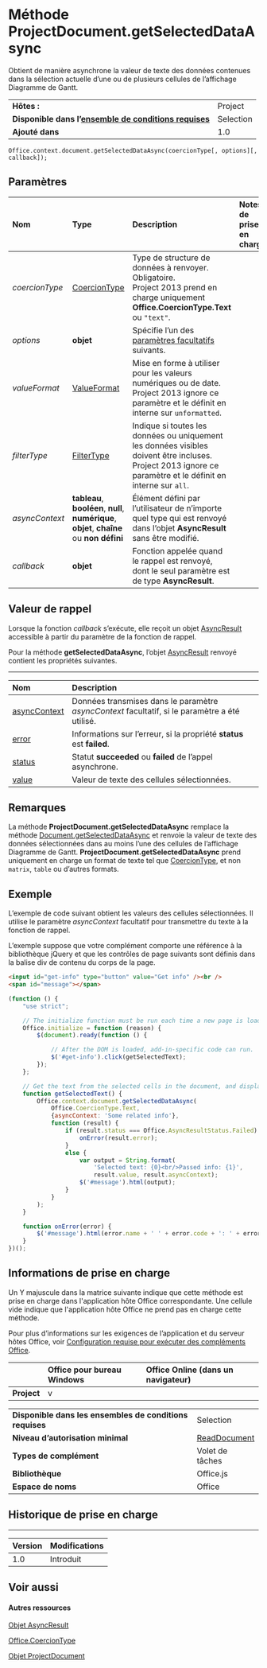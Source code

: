 
# <a name="projectdocument.getselecteddataasync-method"></a>Méthode ProjectDocument.getSelectedDataAsync
Obtient de manière asynchrone la valeur de texte des données contenues dans la sélection actuelle d’une ou de plusieurs cellules de l’affichage Diagramme de Gantt.

|||
|:-----|:-----|
|**Hôtes :**|Project|
|**Disponible dans l’[ensemble de conditions requises](../../docs/overview/specify-office-hosts-and-api-requirements.md)**|Selection|
|**Ajouté dans**|1.0|

```
Office.context.document.getSelectedDataAsync(coercionType[, options][, callback]);
```


## <a name="parameters"></a>Paramètres



|**Nom**|**Type**|**Description**|**Notes de prise en charge**|
|:-----|:-----|:-----|:-----|
| _coercionType_|[CoercionType](../../reference/shared/coerciontype-enumeration.md)|Type de structure de données à renvoyer. Obligatoire.<br/>Project 2013 prend en charge uniquement **Office.CoercionType.Text** ou `"text"`.||
| _options_|**objet**|Spécifie l’un des [paramètres facultatifs](../../docs/develop/asynchronous-programming-in-office-add-ins.md#passing-optional-parameters-to-asynchronous-methods) suivants.||
| _valueFormat_|[ValueFormat](../../reference/shared/valueformat-enumeration.md)|Mise en forme à utiliser pour les valeurs numériques ou de date.<br/>Project 2013 ignore ce paramètre et le définit en interne sur `unformatted`.||
| _filterType_|[FilterType](../../reference/shared/filtertype-enumeration.md)|Indique si toutes les données ou uniquement les données visibles doivent être incluses. <br/>Project 2013 ignore ce paramètre et le définit en interne sur `all`.||
| _asyncContext_|**tableau**, **booléen**, **null**, **numérique**, **objet**, **chaîne** ou **non défini**|Élément défini par l’utilisateur de n’importe quel type qui est renvoyé dans l’objet **AsyncResult** sans être modifié.||
| _callback_|**objet**|Fonction appelée quand le rappel est renvoyé, dont le seul paramètre est de type **AsyncResult**.||

## <a name="callback-value"></a>Valeur de rappel

Lorsque la fonction _callback_ s’exécute, elle reçoit un objet [AsyncResult](../../reference/shared/asyncresult.md) accessible à partir du paramètre de la fonction de rappel.

Pour la méthode **getSelectedDataAsync**, l’objet [AsyncResult](../../reference/shared/asyncresult.md) renvoyé contient les propriétés suivantes.


****


|**Nom**|**Description**|
|:-----|:-----|
|[asyncContext](../../reference/shared/asyncresult.asynccontext.md)|Données transmises dans le paramètre _asyncContext_ facultatif, si le paramètre a été utilisé.|
|[error](../../reference/shared/asyncresult.error.md)|Informations sur l’erreur, si la propriété **status** est **failed**.|
|[status](../../reference/shared/asyncresult.status.md)|Statut **succeeded** ou **failed** de l’appel asynchrone.|
|[value](../../reference/shared/asyncresult.value.md)|Valeur de texte des cellules sélectionnées.|

## <a name="remarks"></a>Remarques

La méthode **ProjectDocument.getSelectedDataAsync** remplace la méthode [Document.getSelectedDataAsync](../../reference/shared/document.getselecteddataasync.md) et renvoie la valeur de texte des données sélectionnées dans au moins l’une des cellules de l’affichage Diagramme de Gantt. **ProjectDocument.getSelectedDataAsync** prend uniquement en charge un format de texte tel que [CoercionType](../../reference/shared/coerciontype-enumeration.md), et non `matrix`, `table` ou d’autres formats.


## <a name="example"></a>Exemple

L’exemple de code suivant obtient les valeurs des cellules sélectionnées. Il utilise le paramètre _asyncContext_ facultatif pour transmettre du texte à la fonction de rappel.

L’exemple suppose que votre complément comporte une référence à la bibliothèque jQuery et que les contrôles de page suivants sont définis dans la balise div de contenu du corps de la page.




```HTML
<input id="get-info" type="button" value="Get info" /><br />
<span id="message"></span>
```




```js
(function () {
    "use strict";

    // The initialize function must be run each time a new page is loaded.
    Office.initialize = function (reason) {
        $(document).ready(function () {

            // After the DOM is loaded, add-in-specific code can run.
            $('#get-info').click(getSelectedText);
        });
    };

    // Get the text from the selected cells in the document, and display it in the add-in.
    function getSelectedText() {
        Office.context.document.getSelectedDataAsync(
            Office.CoercionType.Text,
            {asyncContext: 'Some related info'},
            function (result) {
                if (result.status === Office.AsyncResultStatus.Failed) {
                    onError(result.error);
                }
                else {
                    var output = String.format(
                        'Selected text: {0}<br/>Passed info: {1}',
                        result.value, result.asyncContext);
                    $('#message').html(output);
                }
            }
        );
    }

    function onError(error) {
        $('#message').html(error.name + ' ' + error.code + ': ' + error.message);
    }
})();
```


## <a name="support-details"></a>Informations de prise en charge


Un Y majuscule dans la matrice suivante indique que cette méthode est prise en charge dans l'application hôte Office correspondante. Une cellule vide indique que l'application hôte Office ne prend pas en charge cette méthode.

Pour plus d’informations sur les exigences de l’application et du serveur hôtes Office, voir [Configuration requise pour exécuter des compléments Office](../../docs/overview/requirements-for-running-office-add-ins.md).


||**Office pour bureau Windows**|**Office Online (dans un navigateur)**|
|:-----|:-----|:-----|
|**Project**|v||

|||
|:-----|:-----|
|**Disponible dans les ensembles de conditions requises**|Selection|
|**Niveau d’autorisation minimal**|[ReadDocument](../../docs/develop/requesting-permissions-for-api-use-in-content-and-task-pane-add-ins.md)|
|**Types de complément**|Volet de tâches|
|**Bibliothèque**|Office.js|
|**Espace de noms**|Office|

## <a name="support-history"></a>Historique de prise en charge



****


|**Version**|**Modifications**|
|:-----|:-----|
|1.0|Introduit|

## <a name="see-also"></a>Voir aussi



#### <a name="other-resources"></a>Autres ressources


[Objet AsyncResult](../../reference/shared/asyncresult.md)

[Office.CoercionType](../../reference/shared/coerciontype-enumeration.md)

[Objet ProjectDocument](../../reference/shared/projectdocument.projectdocument.md)
